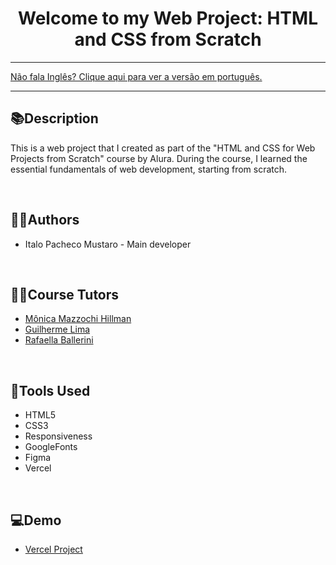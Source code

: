 <div align="center">
<h1>Welcome to my Web Project: HTML and CSS from Scratch</h1>
</div>

<hr>
<a href="https://github.com/ItaloPachecoMustaro/Alura-Basic-Portfolio/blob/main/README.md">Não fala Inglês? Clique aqui para ver a versão em português.</a>
<hr>

## 📚Description

This is a web project that I created as part of the "HTML and CSS for Web Projects from Scratch" course by Alura. During the course, I learned the essential fundamentals of web development, starting from scratch.

<br>

## 🧑‍💻Authors

- Italo Pacheco Mustaro - Main developer

<br>

## 👨‍🏫Course Tutors

- [Mônica Mazzochi Hillman](https://github.com/MonicaHillman)
- [Guilherme Lima](https://www.linkedin.com/in/guilherme-lima-458925178)
- [Rafaella Ballerini](https://github.com/rafaballerini)

<br>

## 🔧Tools Used

- HTML5
- CSS3
- Responsiveness
- GoogleFonts
- Figma
- Vercel

<br>

## 💻Demo

- [Vercel Project](https://alura-basic-portfolio.vercel.app/)
